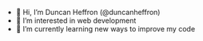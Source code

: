- 👋 Hi, I’m Duncan Heffron (@duncanheffron)
- 👀 I’m interested in web development
- 🌱 I’m currently learning new ways to improve my code

<!---
duncanheffron/duncanheffron is a ✨ special ✨ repository because its `README.md` (this file) appears on your GitHub profile.
You can click the Preview link to take a look at your changes.
--->
